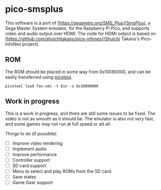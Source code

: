 # pico-smsplus

This software is a port of [https://segaretro.org/SMS_Plus](SmsPlus), a Sega Master System emulator, for the Raspberry Pi Pico, and supports video and audio output over HDMI.
The code for HDMI output is based on [https://github.com/shuichitakano/pico-infones](Shuichi Takano's Pico-InfoNes project). 

## ROM
The ROM should be placed in some way from 0x10080000, and can be easily transferred using [picotool](https://github.com/raspberrypi/picotool).
```
picotool load foo.sms -t bin -o 0x10080000
```

## Work in progress

This is a work in progress, and there are still some issues to be fixed. The video is not as smooth as it should be. The emulator is also not very fast, and some games may not run at full speed or att all.

Things to do (if possible):

- [ ] Improve video rendering
- [ ] Implement audio
- [ ] Improve performance
- [ ] Controller support
- [ ] SD card support.
- [ ] Menu to select and play ROMs from the SD card.
- [ ] Save states
- [ ] Game Gear support
